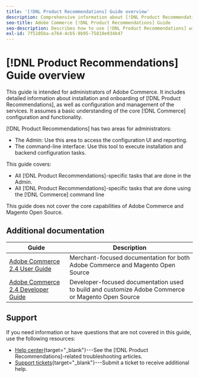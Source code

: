 ```yaml
---
title: '[!DNL Product Recommendations] Guide overview'
description: Comprehensive information about [!DNL Product Recommendations] for Adobe Commerce administrators, including installation and onboarding
seo-title: Adobe Commerce [!DNL Product Recommendations] Guide
seo-description: Describes how to use [!DNL Product Recommendations] with Adobe Commerce.
exl-id: 7f5105ba-e764-4cb5-9b95-75810e934b47
---
```

# [!DNL Product Recommendations] Guide overview

This guide is intended for administrators of Adobe Commerce. It includes detailed information about installation and onboarding of [!DNL Product Recommendations], as well as configuration and management of the services. It assumes a basic understanding of the core [!DNL Commerce] configuration and functionality.

[!DNL Product Recommendations] has two areas for administrators:

* The Admin: Use this area to access the configuration UI and reporting.
* The command-line interface: Use this tool to execute installation and backend configuration tasks.

This guide covers:

* All [!DNL Product Recommendations]-specific tasks that are done in the Admin.
* All [!DNL Product Recommendations]-specific tasks that are done using the [!DNL Commerce] command line

This guide does not cover the core capabilities of Adobe Commerce and Magento Open Source.

## Additional documentation

| Guide | Description |
|------ | ----------- |
| [Adobe Commerce 2.4 User Guide](https://experienceleague.adobe.com/docs/commerce.html) | Merchant-focused documentation for both Adobe Commerce and Magento Open Source |
| [Adobe Commerce 2.4 Developer Guide](https://developer.adobe.com/commerce/docs) | Developer-focused documentation used to build and customize Adobe Commerce or Magento Open Source |

## Support

If you need information or have questions that are not covered in this guide, use the following resources:

* [Help center](https://experienceleague.adobe.com/docs/commerce-knowledge-base/kb/help-center-guide/magento-help-center-user-guide.html?lang=en#submit-tickets){target="_blank"}---See the [!DNL Product Recommendations]-related troubleshooting articles.
* [Support tickets](https://experienceleague.adobe.com/docs/commerce-knowledge-base/kb/help-center-guide/magento-help-center-user-guide.html?lang=en#submit-ticket){target="_blank"}---Submit a ticket to receive additional help.
